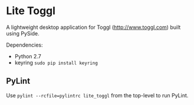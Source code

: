 Lite Toggl
==========

A lightweight desktop application for Toggl (http://www.toggl.com) built using
PySide.

Dependencies:
* Python 2.7
* keyring `sudo pip install keyring`

PyLint
------

Use `pylint --rcfile=pylintrc lite_toggl` from the top-level to run PyLint.
